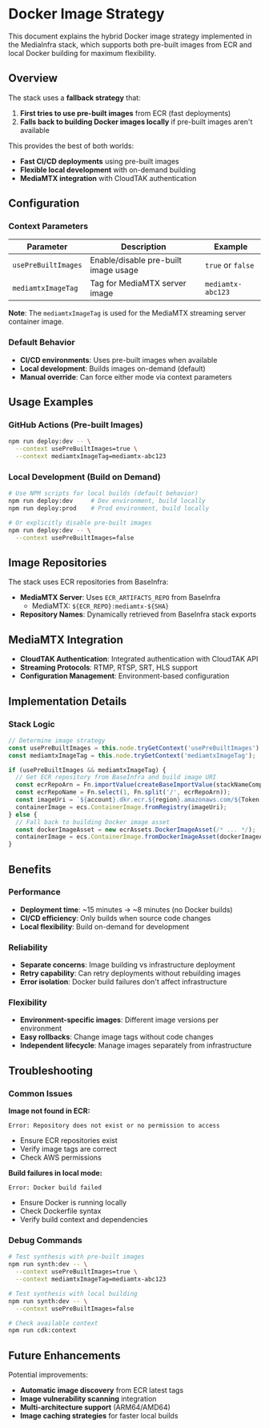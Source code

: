 # Docker Image Strategy

This document explains the hybrid Docker image strategy implemented in the MediaInfra stack, which supports both pre-built images from ECR and local Docker building for maximum flexibility.

## Overview

The stack uses a **fallback strategy** that:
1. **First tries to use pre-built images** from ECR (fast deployments)
2. **Falls back to building Docker images locally** if pre-built images aren't available

This provides the best of both worlds:
- **Fast CI/CD deployments** using pre-built images
- **Flexible local development** with on-demand building
- **MediaMTX integration** with CloudTAK authentication

## Configuration

### Context Parameters

| Parameter | Description | Example |
|-----------|-------------|---------|
| `usePreBuiltImages` | Enable/disable pre-built image usage | `true` or `false` |
| `mediamtxImageTag` | Tag for MediaMTX server image | `mediamtx-abc123` |

**Note**: The `mediamtxImageTag` is used for the MediaMTX streaming server container image.

### Default Behavior

- **CI/CD environments**: Uses pre-built images when available
- **Local development**: Builds images on-demand (default)
- **Manual override**: Can force either mode via context parameters

## Usage Examples

### GitHub Actions (Pre-built Images)
```bash
npm run deploy:dev -- \
  --context usePreBuiltImages=true \
  --context mediamtxImageTag=mediamtx-abc123
```

### Local Development (Build on Demand)
```bash
# Use NPM scripts for local builds (default behavior)
npm run deploy:dev     # Dev environment, build locally
npm run deploy:prod    # Prod environment, build locally

# Or explicitly disable pre-built images
npm run deploy:dev -- \
  --context usePreBuiltImages=false
```

## Image Repositories

The stack uses ECR repositories from BaseInfra:

- **MediaMTX Server**: Uses `ECR_ARTIFACTS_REPO` from BaseInfra
  - MediaMTX: `${ECR_REPO}:mediamtx-${SHA}`
- **Repository Names**: Dynamically retrieved from BaseInfra stack exports

## MediaMTX Integration
- **CloudTAK Authentication**: Integrated authentication with CloudTAK API
- **Streaming Protocols**: RTMP, RTSP, SRT, HLS support
- **Configuration Management**: Environment-based configuration

## Implementation Details

### Stack Logic
```typescript
// Determine image strategy
const usePreBuiltImages = this.node.tryGetContext('usePreBuiltImages') ?? false;
const mediamtxImageTag = this.node.tryGetContext('mediamtxImageTag');

if (usePreBuiltImages && mediamtxImageTag) {
  // Get ECR repository from BaseInfra and build image URI
  const ecrRepoArn = Fn.importValue(createBaseImportValue(stackNameComponent, BASE_EXPORT_NAMES.ECR_REPO));
  const ecrRepoName = Fn.select(1, Fn.split('/', ecrRepoArn));
  const imageUri = `${account}.dkr.ecr.${region}.amazonaws.com/${Token.asString(ecrRepoName)}:${mediamtxImageTag}`;
  containerImage = ecs.ContainerImage.fromRegistry(imageUri);
} else {
  // Fall back to building Docker image asset
  const dockerImageAsset = new ecrAssets.DockerImageAsset(/* ... */);
  containerImage = ecs.ContainerImage.fromDockerImageAsset(dockerImageAsset);
}
```

## Benefits

### Performance
- **Deployment time**: ~15 minutes → ~8 minutes (no Docker builds)
- **CI/CD efficiency**: Only builds when source code changes
- **Local flexibility**: Build on-demand for development

### Reliability
- **Separate concerns**: Image building vs infrastructure deployment
- **Retry capability**: Can retry deployments without rebuilding images
- **Error isolation**: Docker build failures don't affect infrastructure

### Flexibility
- **Environment-specific images**: Different image versions per environment
- **Easy rollbacks**: Change image tags without code changes
- **Independent lifecycle**: Manage images separately from infrastructure

## Troubleshooting

### Common Issues

**Image not found in ECR:**
```
Error: Repository does not exist or no permission to access
```
- Ensure ECR repositories exist
- Verify image tags are correct
- Check AWS permissions

**Build failures in local mode:**
```
Error: Docker build failed
```
- Ensure Docker is running locally
- Check Dockerfile syntax
- Verify build context and dependencies

### Debug Commands

```bash
# Test synthesis with pre-built images
npm run synth:dev -- \
  --context usePreBuiltImages=true \
  --context mediamtxImageTag=mediamtx-abc123

# Test synthesis with local building
npm run synth:dev -- \
  --context usePreBuiltImages=false

# Check available context
npm run cdk:context
```

## Future Enhancements

Potential improvements:
- **Automatic image discovery** from ECR latest tags
- **Image vulnerability scanning** integration
- **Multi-architecture support** (ARM64/AMD64)
- **Image caching strategies** for faster local builds